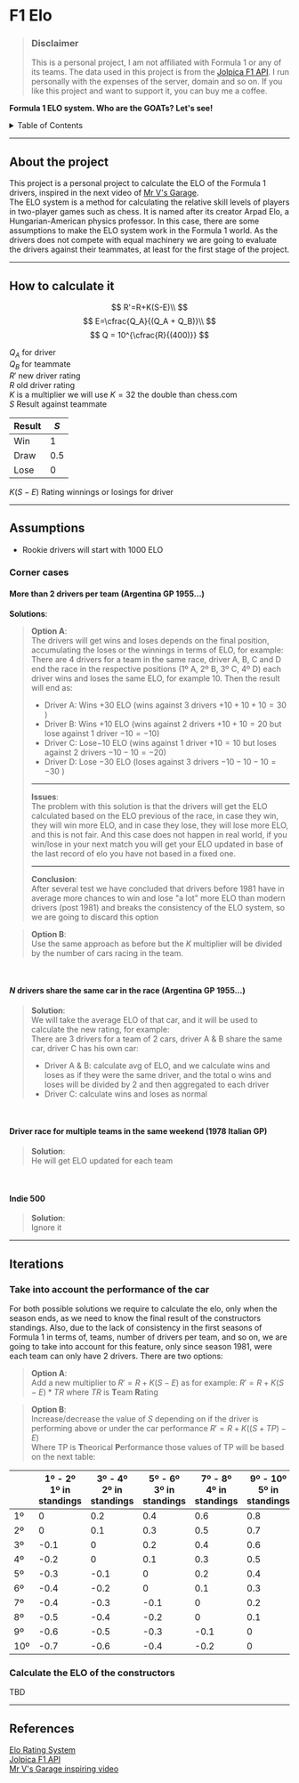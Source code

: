 # F1 Elo

> ### Disclaimer
> This is a personal project, I am not affiliated with Formula 1 or any of its teams. The data used in this project is
> from the [Jolpica F1 API](https://github.com/jolpica/jolpica-f1). I run personally with the expenses of the server,
> domain and so on. If you like this project and want to support it, you can buy me a coffee.

**Formula 1 ELO system. Who are the GOATs? Let's see!**

<!-- TABLE OF CONTENTS -->
<details>
  <summary>Table of Contents</summary>
  <ol>
    <li>
      <a href="#about-the-project">About the project</a>
    </li>
    <li>
      <a href="#how-to-calculate-it">How to calculate it</a>
    </li>
    <li>
      <a href="#assumptions">Assumptions</a>
      <ul>
        <li><a href="#corner-cases">Corner cases</a></li>
      </ul>
    </li>
    <li>
      <a href="#iterations">Iterations</a>
      <ul>
        <li><a href="#take-into-account-the-performance-of-the-car">Take into account the performance of the car</a></li>
      </ul>
    </li>
    <li>
      <a href="#considerations">Considerations</a>
    </li>
    <li>
      <a href="#references">References</a>
    </li>
  </ol>
</details>

_________________

## About the project

This project is a personal project to calculate the ELO of the Formula 1 drivers, inspired in the next video
of [Mr V's Garage](https://www.youtube.com/live/U16a8tdrbII?t=1046s). <br/>The ELO system is a method for
calculating the relative skill levels of players in two-player games such as chess. It is named after its creator Arpad
Elo, a Hungarian-American physics professor. In this case, there are some assumptions to make the ELO system work in the
Formula 1 world.
As the drivers does not compete with equal machinery we are going to evaluate the drivers against their teammates, at
least for the first stage of the project.

_________________

## How to calculate it

$$
R'=R+K(S-E)\\
$$
$$
E=\cfrac{Q_A}{(Q_A + Q_B)}\\
$$
$$
Q = 10^{\cfrac{R}{(400)}}
$$

$Q_A$ for driver <br/>
$Q_B$ for teammate <br/>
$R'$ new driver rating <br/>
$R$ old driver rating <br/>
$K$ is a multiplier we will use $K=32$ the double than chess.com <br/>
$S$ Result against teammate <br/>

| Result | $S$ |
|--------|-----|
| Win    | 1   |
| Draw   | 0.5 |
| Lose   | 0   |

$K(S-E)$ Rating winnings or losings for driver <br/>
_________________

## Assumptions

- Rookie drivers will start with 1000 ELO

### Corner cases

#### More than 2 drivers per team (Argentina GP 1955...)

**Solutions**:
> **Option A**:
> <br/>The drivers will get wins and loses depends on the final position, accumulating the loses or the winnings in
> terms of ELO, for example: <br/>
> There are 4 drivers for a team in the same race, driver A, B, C and D end the race in the respective positions (1º A,
> 2º B, 3º C, 4º D)
> each driver wins and loses the same ELO, for example 10. Then the result will end as:
>    - Driver A: Wins $+30$ ELO (wins against 3 drivers $+10 +10 +10 = 30$ )
>    - Driver B: Wins $+10$ ELO (wins against 2 drivers $+10 +10 = 20$ but lose against 1 driver $-10 = -10$)
>    - Driver C: Lose$-10$ ELO (wins against 1 driver $+10= 10$ but loses against 2 drivers $-10-10 = -20$)
>    - Driver D: Lose $-30$ ELO (loses against 3 drivers $-10 -10-10 = -30$ )
> ________
> **Issues**:
> <br/>The problem with this solution is that the drivers will get the ELO calculated based on the ELO previous of the
> race, in case they win, they will win more ELO, and in case they lose, they will lose more ELO, and this is not fair.
> And this case does not happen in real world, if you win/lose in your next match you will get your ELO updated in base
> of
> the last record of elo you have not based in a fixed one.
> ____
> **Conclusion**:
> <br/>After several test we have concluded that drivers before 1981 have in average more chances to win and lose "a
> lot" more ELO than modern drivers (post 1981) and breaks the consistency of the ELO system, so we are going to discard
> this option

> **Option B**:
> <br/>Use the same approach as before but the $K$ multiplier will be divided by the number of cars racing in the team.

<br/>

#### $N$ drivers share the same car in the race (Argentina GP 1955...)

> **Solution**:
> <br/> We will take the average ELO of that car, and it will be used to calculate the new rating, for example: <br/>
> There are 3 drivers for a team of 2 cars, driver A & B share the same car, driver C has his own car:
>   - Driver A & B: calculate avg of ELO, and we calculate wins and loses as if they were the same driver, and the total
      o wins and loses will be divided by 2 and then aggregated to each driver
>   - Driver C: calculate wins and loses as normal


<br/>

#### Driver race for multiple teams in the same weekend (1978 Italian GP)

> **Solution**:
> <br/> He will get ELO updated for each team


<br/>

#### Indie 500

> **Solution**:
> <br/> Ignore it

_________________

## Iterations

### Take into account the performance of the car

For both possible solutions we require to calculate the elo, only when the season ends, as we need to know the final
result of the constructors standings.
Also, due to the lack of consistency in the first seasons of Formula 1 in terms of, teams, number of drivers per team,
and so on, we are going to take into account for this feature, only since season 1981, were each team can only have 2
drivers.
There are two options:

> **Option A**: <br/>
> Add a new multiplier to $R'=R+K(S-E)$ as for example: $R'=R+K(S-E)*TR$ where $TR$ is **T**eam **R**ating<br/>

> **Option B**: <br/>
> Increase/decrease the value of $S$ depending on if the driver is performing above or under the car performance
> $R'=R+K((S+TP)-E)$
> <br/>Where TP is **T**heorical **P**erformance those values of TP will be based on the next table:

|     | 1º - 2º<br/>1º in standings | 3º - 4º<br/>2º in standings | 5º - 6º<br/>3º in standings | 7º - 8º<br/>4º in standings | 9º - 10º<br/>5º in standings |
|-----|-----------------------------|-----------------------------|-----------------------------|-----------------------------|------------------------------|
| 1º  | 0                           | 0.2                         | 0.4                         | 0.6                         | 0.8                          |
| 2º  | 0                           | 0.1                         | 0.3                         | 0.5                         | 0.7                          |
| 3º  | -0.1                        | 0                           | 0.2                         | 0.4                         | 0.6                          |
| 4º  | -0.2                        | 0                           | 0.1                         | 0.3                         | 0.5                          |
| 5º  | -0.3                        | -0.1                        | 0                           | 0.2                         | 0.4                          |
| 6º  | -0.4                        | -0.2                        | 0                           | 0.1                         | 0.3                          |
| 7º  | -0.4                        | -0.3                        | -0.1                        | 0                           | 0.2                          |
| 8º  | -0.5                        | -0.4                        | -0.2                        | 0                           | 0.1                          |
| 9º  | -0.6                        | -0.5                        | -0.3                        | -0.1                        | 0                            |
| 10º | -0.7                        | -0.6                        | -0.4                        | -0.2                        | 0                            |

### Calculate the ELO of the constructors

TBD

_________________

## References

[Elo Rating System](https://stanislav-stankovic.medium.com/elo-rating-system-6196cc59941e) <br/>
[Jolpica F1 API](https://github.com/jolpica/jolpica-f1)<br/>
[Mr V's Garage inspiring video](https://www.youtube.com/live/U16a8tdrbII?t=1046s)<br/>
